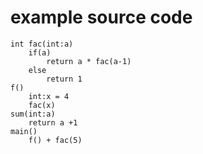 # example source code
	int fac(int:a)
		if(a)
			return a * fac(a-1)
		else
			return 1
	f()
		int:x = 4
		fac(x)
	sum(int:a)
		return a +1
	main()
		f() + fac(5)
